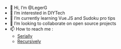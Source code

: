 - 👋 Hi, I’m @LegerG
- 👀 I’m interested in DIYTech
- 🌱 I’m currently learning Vue.JS and Sudoku pro tips
- 💞️ I’m looking to collaborate on open source projects
- 📫 How to reach me : 
  * [Serially](https://www.linkedin.com/in/gwena%C3%ABl-l%C3%A9ger/)
  * [Recursively](https://github.com/LegerG/)

<!---
LegerG/LegerG is a ✨ special ✨ repository because its `README.md` (this file) appears on your GitHub profile.
You can click the Preview link to take a look at your changes.
--->
